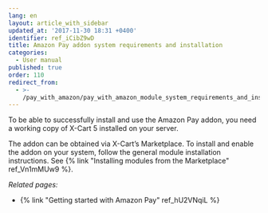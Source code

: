 ```yaml
---
lang: en
layout: article_with_sidebar
updated_at: '2017-11-30 18:31 +0400'
identifier: ref_iCibZ9wD
title: Amazon Pay addon system requirements and installation
categories:
  - User manual
published: true
order: 110
redirect_from:
  - >-
    /pay_with_amazon/pay_with_amazon_module_system_requirements_and_installation.html
---
```



To be able to successfully install and use the Amazon Pay addon, you need a working copy of X-Cart 5 installed on your server.

The addon can be obtained via X-Cart’s Marketplace. To install and enable the addon on your system, follow the general module installation instructions. See {% link "Installing modules from the Marketplace" ref_Vn1mMUw9 %}.

_Related pages:_

*   {% link "Getting started with Amazon Pay" ref_hU2VNqiL %}
